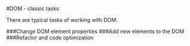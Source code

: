 #DOM - classic tasks

There are typical tasks of working with DOM.

###Change DOM element properties
###Add new elements to the DOM
###Refactor and code optimization
